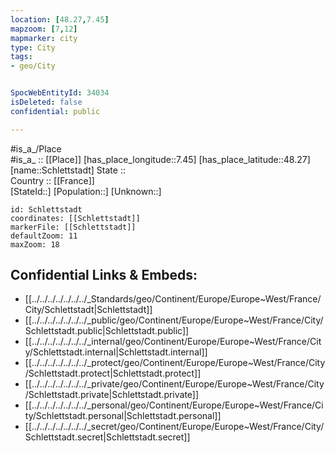 ```yaml
---
location: [48.27,7.45] 
mapzoom: [7,12] 
mapmarker: city 
type: City
tags:
- geo/City


SpocWebEntityId: 34034
isDeleted: false
confidential: public

---
```

#is_a_/Place  
#is_a_ :: [[Place]] 
[has_place_longitude::7.45] 
[has_place_latitude::48.27] 
[name::Schlettstadt] 
State ::  
Country :: [[France]]  
[StateId::] 
[Population::] 
[Unknown::] 


```leaflet
id: Schlettstadt
coordinates: [[Schlettstadt]] 
markerFile: [[Schlettstadt]] 
defaultZoom: 11 
maxZoom: 18
```


## Confidential Links & Embeds: 
- [[../../../../../../../_Standards/geo/Continent/Europe/Europe~West/France/City/Schlettstadt|Schlettstadt]] 
- [[../../../../../../../_public/geo/Continent/Europe/Europe~West/France/City/Schlettstadt.public|Schlettstadt.public]] 
- [[../../../../../../../_internal/geo/Continent/Europe/Europe~West/France/City/Schlettstadt.internal|Schlettstadt.internal]] 
- [[../../../../../../../_protect/geo/Continent/Europe/Europe~West/France/City/Schlettstadt.protect|Schlettstadt.protect]] 
- [[../../../../../../../_private/geo/Continent/Europe/Europe~West/France/City/Schlettstadt.private|Schlettstadt.private]] 
- [[../../../../../../../_personal/geo/Continent/Europe/Europe~West/France/City/Schlettstadt.personal|Schlettstadt.personal]] 
- [[../../../../../../../_secret/geo/Continent/Europe/Europe~West/France/City/Schlettstadt.secret|Schlettstadt.secret]] 
